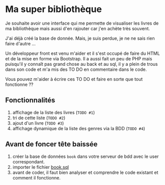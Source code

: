 
# Ma super bibliothèque

Je souhaite avoir une interface qui me permette de visualiser les livres de ma bibliothèque mais aussi d'en rajouter car j'en achète très souvent.

J'ai déjà créé la base de donnée. Mais, je  suis perdue, je ne ne sais rien faire d'autre ...

Un développeur front est venu m'aider et il s'est occupé de faire du HTML et de la mise en forme via Bootstrap. Il a aussi fait un peu de PHP mais puisqu'il y connaît pas grand chose au back et au sql, il y a plein de trous dans son code et m'a mis des TO DO en commentaire dans le code.

Vous pouvez m'aider à écrire ces TO DO et faire en sorte que tout fonctionne ??


## Fonctionnalités

 1. affichage de la liste des livres (`TODO #1`)
 2. tri de cette liste (`TODO #2`)
 3. ajout d'un livre (`TODO #3`)
 4. affichage dynamique de la liste des genres via la BDD (`TODO #4`)

## Avant de foncer tête baissée


1. créer la base de données `book` dans votre serveur de bdd avec le user correspondant.
2. importer le fichier [book.sql](docs/book.sql)
3. avant de coder, il faut bien analyser et comprendre le code existant et comment il fonctionne.

